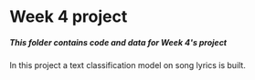 # Week 4 project
##### This folder contains code and data for Week 4's project
In this project a text classification model on song lyrics is built.
